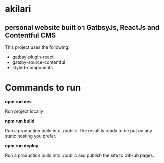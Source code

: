 # akilari

## personal website built on GatbsyJs, ReactJs and Contentful CMS

This project uses the following:
  * gatbsy-plugin-react
  * gatsby-source-contentful
  * styled-components

# Commands to run

**npm run dev**

Run project locally

**npm run build**

Run a production build into ./public .The result is ready to be put on any static hosting you prefer.

**npm run deploy**

Run a production build into ./public and publish the site to GitHub pages.

